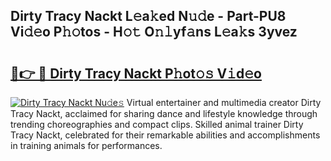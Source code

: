 ## Dirty Tracy Nackt L𝚎a𝚔ed N𝚞𝚍e - Part-PU8 Vi𝚍𝚎o P𝚑𝚘tos - H𝚘𝚝 O𝚗𝚕yf𝚊ns L𝚎a𝚔s 3yvez

# <h2><a href="http://kfeskx7.oniu.top/?m=Dirty+Tracy+Nackt">🔗👉 🔴 Dirty Tracy Nackt P𝚑ot𝚘𝚜 V𝚒d𝚎o</a></h2>

[![Dirty Tracy Nackt Nu𝚍e𝚜](https://i.imgur.com/0qMVB7G.gif)](http://kfeskx7.oniu.top/?m=Dirty+Tracy+Nackt)
Virtual entertainer and multimedia creator Dirty Tracy Nackt, acclaimed for sharing dance and lifestyle knowledge through trending choreographies and compact clips. Skilled animal trainer Dirty Tracy Nackt, celebrated for their remarkable abilities and accomplishments in training animals for performances.  
